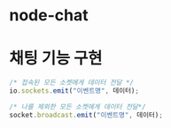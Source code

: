 # node-chat

# 채팅 기능 구현

```javascript
/* 접속된 모든 소켓에게 데이터 전달 */
io.sockets.emit("이벤트명", 데이터);

/* 나를 제외한 모든 소켓에게 데이터 전달*/
socket.broadcast.emit("이벤트명", 데이터);
```
